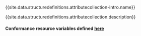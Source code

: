 {{site.data.structuredefinitions.attributecollection-intro.name}}

{{site.data.structuredefinitions.attributecollection.description}}

#### Conformance resource variables defined [here](http://wiki.hl7.org/index.php?title=IG_Publisher_Documentation#Jekyll)
